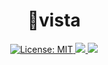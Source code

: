 <h1 align="center"> 🗻vista </h1>

<p align="center">

<a href="https://github.com/dispelll/vista/blob/main/LICENSE/">
<img src="https://img.shields.io/bower/l/vista" alt="License: MIT">
</a>

<a href="https://discord.gg/52EbV5xSVs">
<img src="https://img.shields.io/badge/Discord-Join%20Our%20Server!-blue"
</a>

<a href="https://www.patreon.com/horizonframework?utm_campaign=creatorshare_creator">
<img src=https://img.shields.io/badge/Patreon-Support%20Us!-Red>
</a>

</p>


